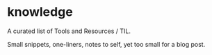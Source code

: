 # knowledge

A curated list of Tools and Resources / TIL.

Small snippets, one-liners, notes to self, yet too small for a blog post.